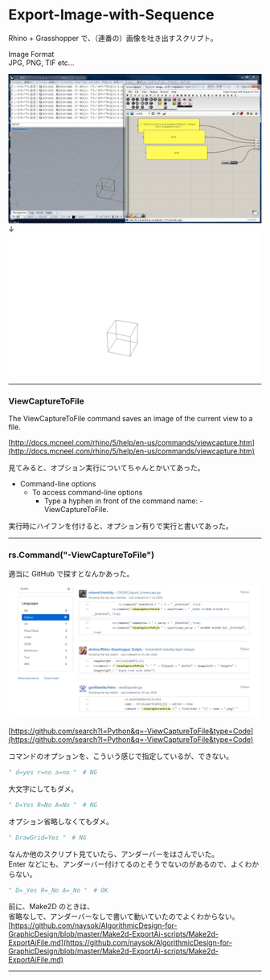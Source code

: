 # Export-Image-with-Sequence  

Rhino + Grasshopper で、（連番の）画像を吐き出すスクリプト。  

Image Format  
JPG, PNG, TIF etc...  


![photo](Test/Capture.jpg)  
↓  
![photo](Test/hoge.png)  


---  


### ViewCaptureToFile  

The ViewCaptureToFile command saves an image of the current view to a file.  


[http://docs.mcneel.com/rhino/5/help/en-us/commands/viewcapture.htm](http://docs.mcneel.com/rhino/5/help/en-us/commands/viewcapture.htm)  


見てみると、オプション実行についてちゃんとかいてあった。  

- Command-line options  
  - To access command-line options  
    - Type a hyphen in front of the command name: -ViewCaptureToFile.  

実行時にハイフンを付けると、オプション有りで実行と書いてあった。  


---  


### rs.Command("-ViewCaptureToFile")  


適当に GitHub で探すとなんかあった。  

![photo](Test/github.jpg)  

[https://github.com/search?l=Python&q=-ViewCaptureToFile&type=Code](https://github.com/search?l=Python&q=-ViewCaptureToFile&type=Code)  


コマンドのオプションを、こういう感じで指定しているが、できない。  
```python
" d=yes r=no a=no "　# NG
```
大文字にしてもダメ。  
```python
" D=Yes R=No A=No "　# NG
```
オプション省略しなくてもダメ。
```python
" DrawGrid=Yes "　# NG
```


なんか他のスクリプト見ていたら、アンダーバーをはさんでいた。  
Enter などにも、アンダーバー付けてるのとそうでないのがあるので、よくわからない。  
```python
" D=_Yes R=_No A=_No "　# OK
```

前に、Make2D のときは、  
省略なしで、アンダーバーなしで書いて動いていたのでよくわからない。  
[https://github.com/naysok/AlgorithmicDesign-for-GraphicDesign/blob/master/Make2d-ExportAi-scripts/Make2d-ExportAiFile.md](https://github.com/naysok/AlgorithmicDesign-for-GraphicDesign/blob/master/Make2d-ExportAi-scripts/Make2d-ExportAiFile.md)


---  
